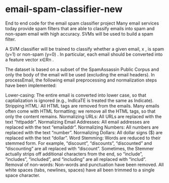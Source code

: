 # email-spam-classifier-new
End to end code for the email spam classifier project
Many email services today provide spam filters that are able to classify emails into spam and non-spam email with high accuracy. SVMs will be used to build a spam filter.

A SVM classifier will be trained to classify whether a given email, x
, is spam (y=1)
 or non-spam (y=0)
. In particular, each email should be converted into a feature vector x∈Rn
.

The dataset is based on a subset of the SpamAssassin Public Corpus and only the body of the email will be used (excluding the email headers).
In processEmail, the following email preprocessing and normalization steps have been implemented:

Lower-casing: The entire email is converted into lower case, so that captialization is ignored (e.g., IndIcaTE is treated the same as Indicate).
Stripping HTML: All HTML tags are removed from the emails. Many emails often come with HTML formatting; we remove all the HTML tags, so that only the content remains.
Normalizing URLs: All URLs are replaced with the text “httpaddr”.
Normalizing Email Addresses: All email addresses are replaced with the text “emailaddr”.
Normalizing Numbers: All numbers are replaced with the text “number”.
Normalizing Dollars: All dollar signs ($) are replaced with the text “dollar”.
Word Stemming: Words are reduced to their stemmed form. For example, “discount”, “discounts”, “discounted” and “discounting” are all replaced with “discount”. Sometimes, the Stemmer actually strips off additional characters from the end, so “include”, “includes”, “included”, and “including” are all replaced with “includ”.
Removal of non-words: Non-words and punctuation have been removed. All white spaces (tabs, newlines, spaces) have all been trimmed to a single space character.
